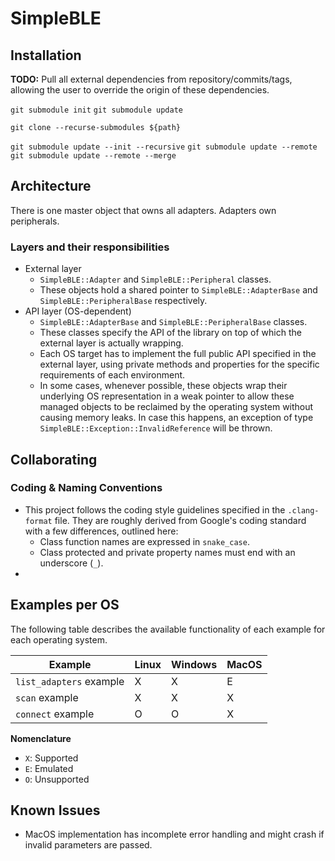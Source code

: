 # SimpleBLE



## Installation

**TODO:** Pull all external dependencies from repository/commits/tags, allowing the user to override the origin of these dependencies.

`git submodule init`
`git submodule update`

`git clone --recurse-submodules ${path}`

`git submodule update --init --recursive`
`git submodule update --remote`
`git submodule update --remote --merge`



## Architecture

There is one master object that owns all adapters.
Adapters own peripherals.

### Layers and their responsibilities
- External layer
    - `SimpleBLE::Adapter` and `SimpleBLE::Peripheral` classes.
    - These objects hold a shared pointer to `SimpleBLE::AdapterBase` 
      and `SimpleBLE::PeripheralBase` respectively.
- API layer (OS-dependent)
    - `SimpleBLE::AdapterBase` and `SimpleBLE::PeripheralBase` classes.
    - These classes specify the API of the library on top of which
      the external layer is actually wrapping.
    - Each OS target has to implement the full public API specified in
      the external layer, using private methods and properties for 
      the specific requirements of each environment.
    - In some cases, whenever possible, these objects wrap their
      underlying OS representation in a weak pointer to allow these 
      managed objects to be reclaimed by the operating system without
      causing memory leaks. In case this happens, an exception of
      type `SimpleBLE::Exception::InvalidReference` will be thrown.

## Collaborating

### Coding & Naming Conventions
- This project follows the coding style guidelines specified in the `.clang-format` file.
  They are roughly derived from Google's coding standard with a few differences, outlined
  here:
    - Class function names are expressed in `snake_case`.
    - Class protected and private property names must end with an underscore (`_`).
- 

## Examples per OS

The following table describes the available functionality of each example for each
operating system.

| Example                 | Linux | Windows | MacOS |
| ----------------------- | ---   | ---     | ---   |
| `list_adapters` example | X     | X       | E     |
| `scan` example          | X     | X       | X     |
| `connect` example       | O     | O       | X     |

**Nomenclature**
- `X`: Supported
- `E`: Emulated
- `O`: Unsupported


## Known Issues
- MacOS implementation has incomplete error handling and might crash if invalid parameters are passed.
